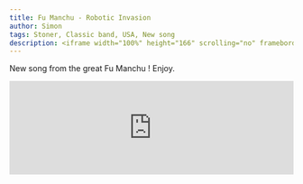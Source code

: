 ```yaml
---
title: Fu Manchu - Robotic Invasion
author: Simon
tags: Stoner, Classic band, USA, New song
description: <iframe width="100%" height="166" scrolling="no" frameborder="no" src="https://w.soundcloud.com/player/?url=https%3A//api.soundcloud.com/tracks/116872450"></iframe>
---
```


New song from the great Fu Manchu ! Enjoy.  

<iframe width="100%" height="166" scrolling="no" frameborder="no" src="https://w.soundcloud.com/player/?url=https%3A//api.soundcloud.com/tracks/116872450"></iframe>

